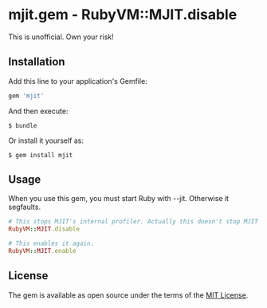 # mjit.gem - RubyVM::MJIT.disable

This is unofficial. Own your risk!

## Installation

Add this line to your application's Gemfile:

```ruby
gem 'mjit'
```

And then execute:

    $ bundle

Or install it yourself as:

    $ gem install mjit

## Usage

When you use this gem, you must start Ruby with --jit. Otherwise it segfaults.

```rb
# This stops MJIT's internal profiler. Actually this doesn't stop MJIT compilation.
RubyVM::MJIT.disable

# This enables it again.
RubyVM::MJIT.enable
```

## License

The gem is available as open source under the terms of the [MIT License](https://opensource.org/licenses/MIT).
